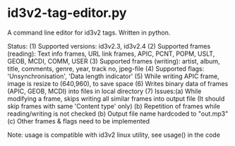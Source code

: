 id3v2-tag-editor.py
===================

A command line editor for id3v2 tags. Written in python.

Status:
(1) Supported versions: id3v2.3, id3v2.4
(2) Supported frames (reading): Text info frames, URL link frames, APIC, PCNT, POPM, USLT, GEOB, MCDI, COMM, USER
(3) Supported frames (writing): artist, album, title, comments, genre, year, track no, jpeg-file
(4) Supported flags: 'Unsynchronisation', 'Data length indicator'
(5) While writing APIC frame, image is resize to (640,960), to save space
(6) Writes binary data of frames (APIC, GEOB, MCDI) into files in local directory
(7) Issues:(a) While modifying a frame, skips writing all similar frames into output file
               (It should skip frames with same 'Content type' only)
	   (b) Repetition of frames while reading/writing is not checked 
	   (b) Output file name hardcoded to "out.mp3"
	   (c) Other frames & flags need to be implemented

Note: usage is compatible with id3v2 linux utility, see usage() in the code
